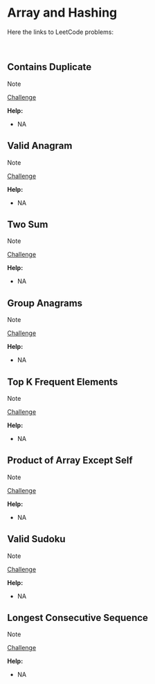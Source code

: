 # Array and Hashing

Here the links to LeetCode problems:

</br>

## Contains Duplicate

> [!NOTE]
> [Challenge](https://leetcode.com/problems/contains-duplicate/)

**Help:**

- NA

## Valid Anagram

> [!NOTE]
> [Challenge](https://leetcode.com/problems/valid-anagram/)

**Help:**

- NA

## Two Sum

> [!NOTE]
> [Challenge](https://leetcode.com/problems/two-sum/)

**Help:**

- NA

## Group Anagrams

> [!NOTE]
> [Challenge](https://leetcode.com/problems/group-anagrams/)

**Help:**

- NA

## Top K Frequent Elements

> [!NOTE]
> [Challenge](hhttps://leetcode.com/problems/top-k-frequent-elements/)

**Help:**

- NA

## Product of Array Except Self

> [!NOTE]
> [Challenge](https://leetcode.com/problems/product-of-array-except-self/)

**Help:**

- NA

## Valid Sudoku

> [!NOTE]
> [Challenge](https://leetcode.com/problems/valid-sudoku/)

**Help:**

- NA

## Longest Consecutive Sequence

> [!NOTE]
> [Challenge](https://leetcode.com/problems/longest-consecutive-sequence/)

**Help:**

- NA

